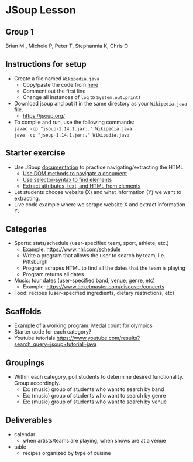 # JSoup Lesson

## Group 1
Brian M., Michele P, Peter T, Stephannia K, Chris O

## Instructions for setup
* Create a file named `Wikipedia.java`
  * Copy/paste the code from [here](https://github.com/jhy/jsoup/blob/master/src/main/java/org/jsoup/examples/Wikipedia.java)
  * Comment out the first line
  * Change all instances of `log` to `System.out.printf`
* Download jsoup and put it in the same directory as your `Wikipedia.java` file.
  * https://jsoup.org/
* To compile and run, use the following commands:  
`javac -cp "jsoup-1.14.1.jar:." Wikipedia.java`  
`java -cp "jsoup-1.14.1.jar:." Wikipedia.java`

## Starter exercise
* Use JSoup [documentation](https://jsoup.org/cookbook/) to practice navigating/extracting the HTML
  * [Use DOM methods to navigate a document](https://jsoup.org/cookbook/extracting-data/dom-navigation)
  * [Use selector-syntax to find elements](https://jsoup.org/cookbook/extracting-data/selector-syntax)
  * [Extract attributes, text, and HTML from elements](https://jsoup.org/cookbook/extracting-data/attributes-text-html)
* Let students choose website (X) and what information (Y) we want to extracting.
* Live code example where we scrape website X and extract information Y.

## Categories
* Sports: stats/schedule (user-specified team, sport, athlete, etc.)
  * Example: https://www.nhl.com/schedule
  * Write a program that allows the user to search by team, i.e. Pittsburgh
  * Program scrapes HTML to find all the dates that the team is playing
  * Program returns all dates
* Music: tour dates (user-specified band, venue, genre, etc)
  * Example:  https://www.ticketmaster.com/discover/concerts
* Food: recipes (user-specified ingredients, dietary restrictions, etc)

## Scaffolds
* Example of a working program: Medal count for olympics
* Starter code for each category?
* Youtube tutorials https://www.youtube.com/results?search_query=jsoup+tutorial+java

## Groupings
* Within each category, poll students to determine desired functionality. Group accordingly.
  * Ex: (music) group of students who want to search by band
  * Ex: (music) group of students who want to search by genre
  * Ex: (music) group of students who want to search by venue

## Deliverables
* calendar
  * when artists/teams are playing, when shows are at a venue
* table
  * recipes organized by type of cuisine
